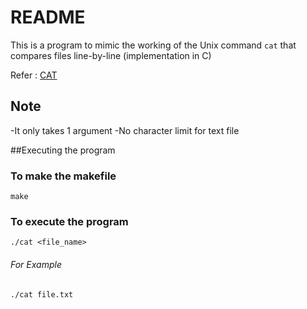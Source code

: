 # README
This is a program to mimic the working of the Unix command `cat` that compares files line-by-line (implementation in C)

Refer : [CAT](https://man7.org/linux/man-pages/man1/cat.1.html)

## Note
-It only takes 1 argument
-No character limit for text file

##Executing the program

### To make the makefile

`make`

### To execute the program

`./cat <file_name>`

###### For Example 

`./cat file.txt`




